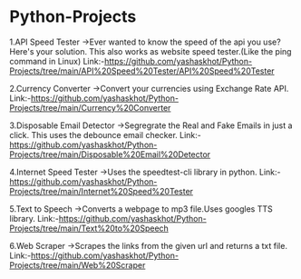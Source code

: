 # Python-Projects

1.API Speed Tester
->Ever wanted to know the speed of the api you use? Here's your solution.
  This also works as website speed tester.(Like the ping command in Linux)
Link:-https://github.com/yashaskhot/Python-Projects/tree/main/API%20Speed%20Tester/API%20Speed%20Tester

2.Currency Converter
->Convert your currencies using Exchange Rate API.
Link:-https://github.com/yashaskhot/Python-Projects/tree/main/Currency%20Converter

3.Disposable Email Detector
->Segregrate the Real and Fake Emails in just a click. This uses the debounce email checker.
Link:-https://github.com/yashaskhot/Python-Projects/tree/main/Disposable%20Email%20Detector

4.Internet Speed Tester
->Uses the speedtest-cli library in python.
Link:-https://github.com/yashaskhot/Python-Projects/tree/main/Internet%20Speed%20Tester

5.Text to Speech
->Converts a webpage to mp3 file.Uses googles TTS library.
Link:-https://github.com/yashaskhot/Python-Projects/tree/main/Text%20to%20Speech

6.Web Scraper
->Scrapes the links from the given url and returns a txt file.
Link:-https://github.com/yashaskhot/Python-Projects/tree/main/Web%20Scraper

